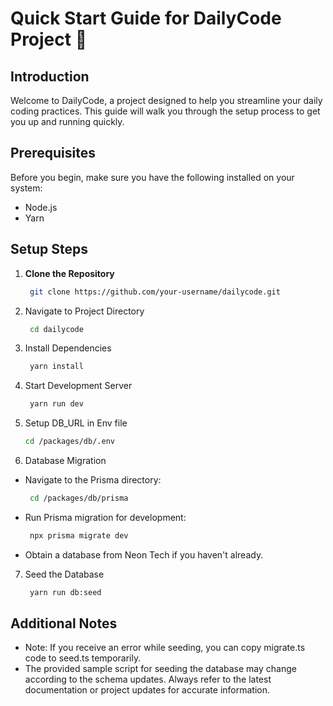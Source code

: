 # Quick Start Guide for DailyCode Project 🚀

## Introduction
Welcome to DailyCode, a project designed to help you streamline your daily coding practices. This guide will walk you through the setup process to get you up and running quickly.

## Prerequisites
Before you begin, make sure you have the following installed on your system:
- Node.js
- Yarn

## Setup Steps

1. **Clone the Repository**
   ```bash
    git clone https://github.com/your-username/dailycode.git
2. Navigate to Project Directory
   ```bash
    cd dailycode
3. Install Dependencies
   ```bash
    yarn install
4. Start Development Server
   ```bash
    yarn run dev
5. Setup DB_URL in Env file
    ```bash
    cd /packages/db/.env
8. Database Migration
- Navigate to the Prisma directory:
   ```bash
    cd /packages/db/prisma
- Run Prisma migration for development:
   ```bash
    npx prisma migrate dev
- Obtain a database from Neon Tech if you haven't already.
7. Seed the Database
   ```bash
    yarn run db:seed
## Additional Notes
- Note: If you receive an error while seeding, you can copy migrate.ts code to seed.ts temporarily.
- The provided sample script for seeding the database may change according to the schema updates. Always refer to the latest documentation or project updates for accurate information.

